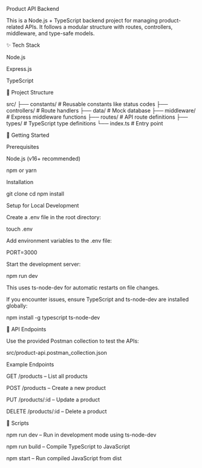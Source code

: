 Product API Backend

This is a Node.js + TypeScript backend project for managing product-related APIs. It follows a modular structure with routes, controllers, middleware, and type-safe models.

✨ Tech Stack

Node.js

Express.js

TypeScript

📁 Project Structure

src/
├── constants/              # Reusable constants like status codes
├── controllers/            # Route handlers
├── data/                   # Mock database
├── middleware/             # Express middleware functions
├── routes/                 # API route definitions
├── types/                  # TypeScript type definitions
└── index.ts                # Entry point

🚀 Getting Started

Prerequisites

Node.js (v16+ recommended)

npm or yarn

Installation

git clone <repo-url>
cd <project-directory>
npm install

Setup for Local Development

Create a .env file in the root directory:

touch .env

Add environment variables to the .env file:

PORT=3000

Start the development server:

npm run dev

This uses ts-node-dev for automatic restarts on file changes.

If you encounter issues, ensure TypeScript and ts-node-dev are installed globally:

npm install -g typescript ts-node-dev

📢 API Endpoints

Use the provided Postman collection to test the APIs:

src/product-api.postman_collection.json

Example Endpoints

GET /products – List all products

POST /products – Create a new product

PUT /products/:id – Update a product

DELETE /products/:id – Delete a product

🔧 Scripts

npm run dev – Run in development mode using ts-node-dev

npm run build – Compile TypeScript to JavaScript

npm start – Run compiled JavaScript from dist
